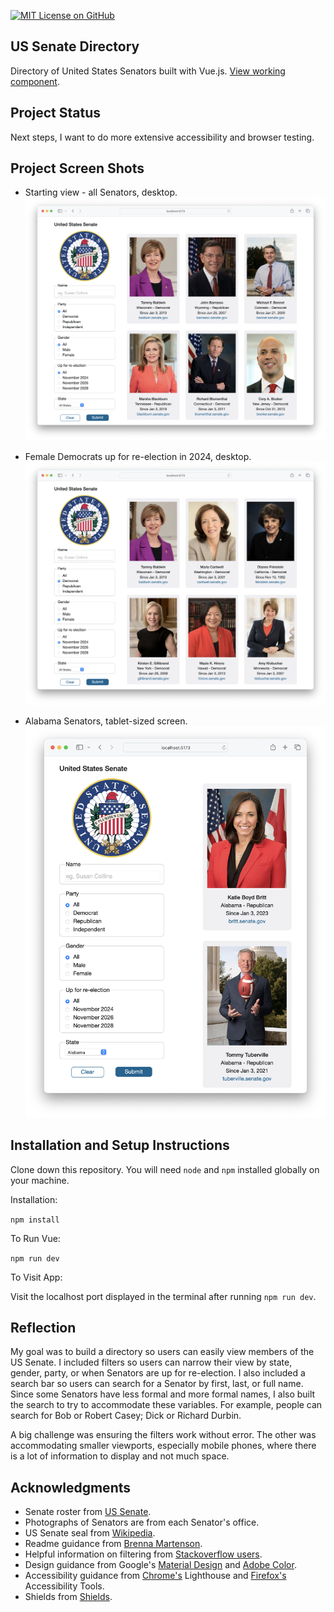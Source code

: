 [![MIT License on GitHub](https://img.shields.io/github/license/seankelliher/us-senate-directory?style=flat-square)](/LICENSE.txt)
## US Senate Directory

Directory of United States Senators built with Vue.js. [View working component](https://sean-kelliher-us-senate-directory.netlify.app).

## Project Status

Next steps, I want to do more extensive accessibility and browser testing.

## Project Screen Shots

* Starting view - all Senators, desktop.
![screen shot of project](/screenshots/us-senate-directory-screenshot1.png?s=600)

* Female Democrats up for re-election in 2024, desktop.
![screen shot of project](/screenshots/us-senate-directory-screenshot2.png?s=600)

* Alabama Senators, tablet-sized screen.
![screen shot of project](/screenshots/us-senate-directory-screenshot3.png?s=600)

## Installation and Setup Instructions

Clone down this repository. You will need `node` and `npm` installed globally on your machine.

Installation:

`npm install`  

To Run Vue:

`npm run dev`   

To Visit App:

Visit the localhost port displayed in the terminal after running `npm run dev`.

## Reflection

My goal was to build a directory so users can easily view members of the US Senate. I included filters so users can narrow their view by state, gender, party, or when Senators are up for re-election. I also included a search bar so users can search for a Senator by first, last, or full name. Since some Senators have less formal and more formal names, I also built the search to try to accommodate these variables. For example, people can search for Bob or Robert Casey; Dick or Richard Durbin. 

A big challenge was ensuring the filters work without error. The other was accommodating smaller viewports, especially mobile phones, where there is a lot of information to display and not much space.

## Acknowledgments

* Senate roster from [US Senate](https://www.senate.gov/senators/index.htm).
* Photographs of Senators are from each Senator's office.
* US Senate seal from [Wikipedia](https://commons.wikimedia.org/wiki/File:Seal_of_the_United_States_Senate.svg).
* Readme guidance from [Brenna Martenson](https://gist.github.com/martensonbj/6bf2ec2ed55f5be723415ea73c4557c4).
* Helpful information on filtering from [Stackoverflow users](https://stackoverflow.com/questions/11076067/finding-matches-between-multiple-javascript-arrays).
* Design guidance from Google's [Material Design](https://material.io/design) and [Adobe Color](https://color.adobe.com/trends).
* Accessibility guidance from [Chrome's](https://www.google.com/chrome/) Lighthouse and [Firefox's](https://www.mozilla.org/en-US/firefox/new/) Accessibility Tools.
* Shields from [Shields](https://shields.io).
